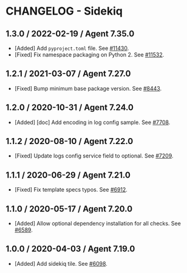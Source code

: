 # CHANGELOG - Sidekiq

## 1.3.0 / 2022-02-19 / Agent 7.35.0

* [Added] Add `pyproject.toml` file. See [#11430](https://github.com/DataDog/integrations-core/pull/11430).
* [Fixed] Fix namespace packaging on Python 2. See [#11532](https://github.com/DataDog/integrations-core/pull/11532).

## 1.2.1 / 2021-03-07 / Agent 7.27.0

* [Fixed] Bump minimum base package version. See [#8443](https://github.com/DataDog/integrations-core/pull/8443).

## 1.2.0 / 2020-10-31 / Agent 7.24.0

* [Added] [doc] Add encoding in log config sample. See [#7708](https://github.com/DataDog/integrations-core/pull/7708).

## 1.1.2 / 2020-08-10 / Agent 7.22.0

* [Fixed] Update logs config service field to optional. See [#7209](https://github.com/DataDog/integrations-core/pull/7209).

## 1.1.1 / 2020-06-29 / Agent 7.21.0

* [Fixed] Fix template specs typos. See [#6912](https://github.com/DataDog/integrations-core/pull/6912).

## 1.1.0 / 2020-05-17 / Agent 7.20.0

* [Added] Allow optional dependency installation for all checks. See [#6589](https://github.com/DataDog/integrations-core/pull/6589).

## 1.0.0 / 2020-04-03 / Agent 7.19.0

* [Added] Add sidekiq tile. See [#6098](https://github.com/DataDog/integrations-core/pull/6098).

